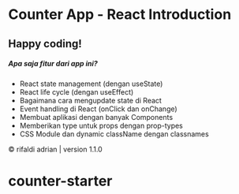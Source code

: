 # Counter App - React Introduction

## Happy coding!

##### Apa saja fitur dari app ini?

- React state management (dengan useState)
- React life cycle (dengan useEffect)
- Bagaimana cara mengupdate state di React
- Event handling di React (onClick dan onChange)
- Membuat aplikasi dengan banyak Components
- Memberikan type untuk props dengan prop-types
- CSS Module dan dynamic className dengan classnames

&copy; rifaldi adrian | version 1.1.0
# counter-starter
